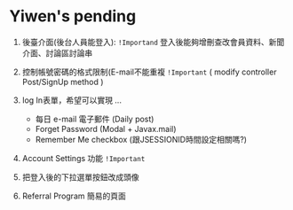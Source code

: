 # Yiwen's pending

1. 後臺介面(後台人員能登入): `!Importand`
    登入後能夠增刪查改會員資料、新聞介面、討論區討論串

2. 控制帳號密碼的格式限制(E-mail不能重複 `!Important`
    ( modify controller Post/SignUp method )

3. log In表單，希望可以實現 ...
    +  每日 e-mail 電子郵件 (Daily post)
    +  Forget Password (Modal + Javax.mail)
    +  Remember Me checkbox (跟JSESSIONID時間設定相關嗎?)

4. Account Settings 功能 `!Important`

5. 把登入後的下拉選單按鈕改成頭像

5. Referral Program 簡易的頁面



